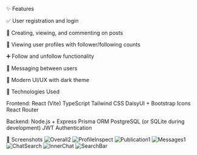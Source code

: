 ✨ Features

✅ User registration and login

📝 Creating, viewing, and commenting on posts

👤 Viewing user profiles with follower/following counts

➕ Follow and unfollow functionality

💬 Messaging between users

🌙 Modern UI/UX with dark theme

🧪 Technologies Used

Frontend:
React (Vite)
TypeScript
Tailwind CSS
DaisyUI + Bootstrap Icons
React Router

Backend:
Node.js + Express
Prisma ORM
PostgreSQL (or SQLite during development)
JWT Authentication

📸 Screenshots
![Overall2](https://github.com/user-attachments/assets/316fd5eb-0190-4e54-861a-2da00a9711af)
![ProfileInspect](https://github.com/user-attachments/assets/465c743d-a7ac-43e3-89aa-9707b66105f7)
![Publication1](https://github.com/user-attachments/assets/1037e75a-4e97-4e85-861a-09a06981d3de)
![Messages1](https://github.com/user-attachments/assets/83ba17b1-7047-4cda-af56-088e34f762d4)
![ChatSearch](https://github.com/user-attachments/assets/087c2161-3e9c-4859-a623-39f1871db44b)
![InnerChat](https://github.com/user-attachments/assets/637e0869-8863-47e7-b50d-dc92478549d3)
![SearchBar](https://github.com/user-attachments/assets/bc042980-d057-45dd-ad28-c9fa144a1617)
